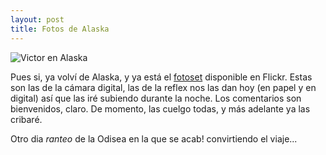```yaml
---
layout: post
title: Fotos de Alaska
---
```


![Victor en Alaska](http://static.flickr.com/44/112641133_97103c8785_m.jpg)

Pues si, ya volví de Alaska, y ya está el [fotoset](http://www.flickr.com/photos/vich/sets/72057594082061447/) disponible en Flickr.
Estas son las de la cámara digital, las de la reflex nos las dan hoy (en papel y en digital) así que las iré subiendo durante la noche. Los comentarios son bienvenidos, claro.
De momento, las cuelgo todas, y más adelante ya las cribaré.

Otro dia *ranteo* de la Odisea en la que se acab! convirtiendo el viaje...
